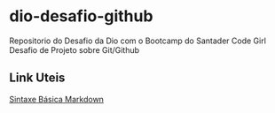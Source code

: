 # dio-desafio-github
Repositorio do Desafio da Dio com o Bootcamp do Santader Code Girl
Desafio de Projeto sobre Git/Github

## Link Uteis

[Sintaxe Básica Markdown](https://blog.da2k.com.br/2015/02/08/aprenda-markdown/#:~:text=Markdown%20%C3%A9%20uma%20ferramenta%20de,esse%20post%20%C3%A9%20pra%20voc%C3%AA!)
